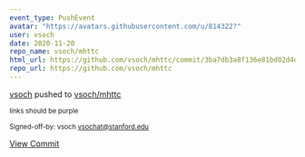 ```yaml
---
event_type: PushEvent
avatar: "https://avatars.githubusercontent.com/u/814322?"
user: vsoch
date: 2020-11-20
repo_name: vsoch/mhttc
html_url: https://github.com/vsoch/mhttc/commit/3ba7db3a8f136e81bd02d4d8c14675f7ea2aa0db
repo_url: https://github.com/vsoch/mhttc
---
```


<a href='https://github.com/vsoch' target='_blank'>vsoch</a> pushed to <a href='https://github.com/vsoch/mhttc' target='_blank'>vsoch/mhttc</a>

<small>links should be purple

Signed-off-by: vsoch <vsochat@stanford.edu></small>

<a href='https://github.com/vsoch/mhttc/commit/3ba7db3a8f136e81bd02d4d8c14675f7ea2aa0db' target='_blank'>View Commit</a>